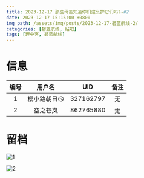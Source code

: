 ```yaml
---
title: 2023-12-17 那些母畜知道你们这么护它们吗?~#2
date: 2023-12-17 15:15:00 +0800
img_path: /assets/img/posts/2023-12-17-碧蓝航线-2/
categories: [碧蓝航线, 贴吧]
tags: [理中客, 碧蓝航线]
---
```


# 信息

| 编号 |   用户名    |    UID    | 备注 |
| :--: | :---------: | :-------: | :--: |
|  1   | 樱小路朝日😘 | 327162797 |  无  |
|  2   |  空之苍岚   | 862765880 |  无  |

# 留档

![1](1.jpg)

![2](2.jpg)